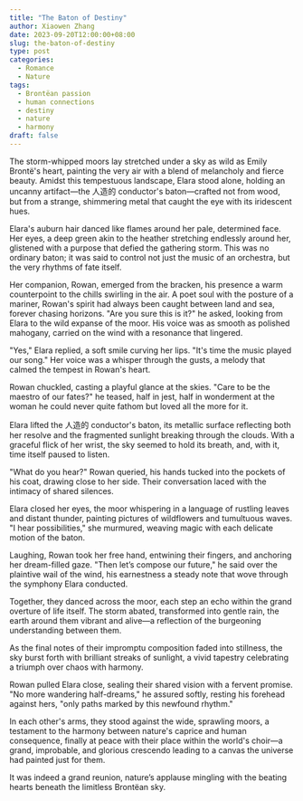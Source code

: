 ```yaml
---
title: "The Baton of Destiny"
author: Xiaowen Zhang
date: 2023-09-20T12:00:00+08:00
slug: the-baton-of-destiny
type: post
categories:
  - Romance
  - Nature
tags:
  - Brontëan passion
  - human connections
  - destiny
  - nature
  - harmony
draft: false
---
```


The storm-whipped moors lay stretched under a sky as wild as Emily Brontë's heart, painting the very air with a blend of melancholy and fierce beauty. Amidst this tempestuous landscape, Elara stood alone, holding an uncanny artifact—the 人造的 conductor's baton—crafted not from wood, but from a strange, shimmering metal that caught the eye with its iridescent hues.

Elara's auburn hair danced like flames around her pale, determined face. Her eyes, a deep green akin to the heather stretching endlessly around her, glistened with a purpose that defied the gathering storm. This was no ordinary baton; it was said to control not just the music of an orchestra, but the very rhythms of fate itself.

Her companion, Rowan, emerged from the bracken, his presence a warm counterpoint to the chills swirling in the air. A poet soul with the posture of a mariner, Rowan's spirit had always been caught between land and sea, forever chasing horizons. "Are you sure this is it?" he asked, looking from Elara to the wild expanse of the moor. His voice was as smooth as polished mahogany, carried on the wind with a resonance that lingered.

"Yes," Elara replied, a soft smile curving her lips. "It's time the music played our song." Her voice was a whisper through the gusts, a melody that calmed the tempest in Rowan's heart.

Rowan chuckled, casting a playful glance at the skies. "Care to be the maestro of our fates?" he teased, half in jest, half in wonderment at the woman he could never quite fathom but loved all the more for it.

Elara lifted the 人造的 conductor's baton, its metallic surface reflecting both her resolve and the fragmented sunlight breaking through the clouds. With a graceful flick of her wrist, the sky seemed to hold its breath, and, with it, time itself paused to listen.

"What do you hear?" Rowan queried, his hands tucked into the pockets of his coat, drawing close to her side. Their conversation laced with the intimacy of shared silences.

Elara closed her eyes, the moor whispering in a language of rustling leaves and distant thunder, painting pictures of wildflowers and tumultuous waves. "I hear possibilities," she murmured, weaving magic with each delicate motion of the baton.

Laughing, Rowan took her free hand, entwining their fingers, and anchoring her dream-filled gaze. "Then let’s compose our future," he said over the plaintive wail of the wind, his earnestness a steady note that wove through the symphony Elara conducted.

Together, they danced across the moor, each step an echo within the grand overture of life itself. The storm abated, transformed into gentle rain, the earth around them vibrant and alive—a reflection of the burgeoning understanding between them.

As the final notes of their impromptu composition faded into stillness, the sky burst forth with brilliant streaks of sunlight, a vivid tapestry celebrating a triumph over chaos with harmony. 

Rowan pulled Elara close, sealing their shared vision with a fervent promise. "No more wandering half-dreams," he assured softly, resting his forehead against hers, "only paths marked by this newfound rhythm."

In each other's arms, they stood against the wide, sprawling moors, a testament to the harmony between nature's caprice and human consequence, finally at peace with their place within the world's choir—a grand, improbable, and glorious crescendo leading to a canvas the universe had painted just for them.

It was indeed a grand reunion, nature’s applause mingling with the beating hearts beneath the limitless Brontëan sky.